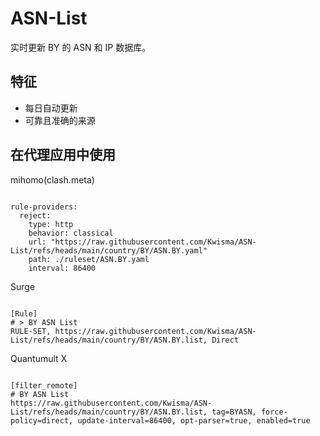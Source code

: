 
# ASN-List

实时更新 BY 的 ASN 和 IP 数据库。

## 特征

- 每日自动更新
- 可靠且准确的来源

## 在代理应用中使用

mihomo(clash.meta)

<pre><code class="language-javascript">
rule-providers:
  reject:
    type: http
    behavior: classical
    url: "https://raw.githubusercontent.com/Kwisma/ASN-List/refs/heads/main/country/BY/ASN.BY.yaml"
    path: ./ruleset/ASN.BY.yaml
    interval: 86400
</code></pre>

Surge

<pre><code class="language-javascript">
[Rule]
# > BY ASN List
RULE-SET, https://raw.githubusercontent.com/Kwisma/ASN-List/refs/heads/main/country/BY/ASN.BY.list, Direct
</code></pre>

Quantumult X

<pre><code class="language-javascript">
[filter_remote]
# BY ASN List
https://raw.githubusercontent.com/Kwisma/ASN-List/refs/heads/main/country/BY/ASN.BY.list, tag=BYASN, force-policy=direct, update-interval=86400, opt-parser=true, enabled=true
</code></pre>

